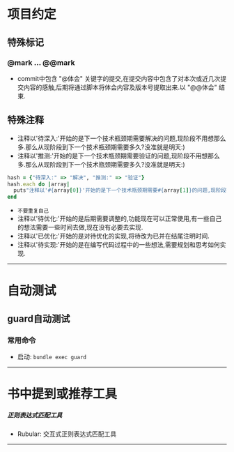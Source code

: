 # 项目约定
## 特殊标记
### @mark ... @@mark

* commit中包含 "@体会" 关键字的提交,在提交内容中包含了对本次或近几次提交内容的感触,后期将通过脚本将体会内容及版本号提取出来.以 "@@体会" 结束.

## 特殊注释
* 注释以'待深入:'开始的是下一个技术瓶颈期需要解决的问题,现阶段不用想那么多.那么从现阶段到下一个技术瓶颈期需要多久?没准就是明天:)
* 注释以'推测:'开始的是下一个技术瓶颈期需要验证的问题,现阶段不用想那么多.那么从现阶段到下一个技术瓶颈期需要多久?没准就是明天:)
```ruby
hash = {"待深入:" => "解决", "推测:" => "验证"}
hash.each do |array|
  puts"注释以'#{array[0]}'开始的是下一个技术瓶颈期需要#{array[1]}的问题,现阶段不用想那么多.那么从现阶段到下一个技术瓶颈期需要多久?没准就是明天:)"
end
```
* `不要重复自己`
* 注释以'待优化:'开始的是后期需要调整的,功能现在可以正常使用,有一些自己的想法需要一些时间去做,现在没有必要去实现.
* 注释以'已优化:'开始的是对待优化的实现,将待改为已并在结尾注明时间.
* 注释以'待实现:'开始的是在编写代码过程中的一些想法,需要规划和思考如何实现.

-----

# 自动测试
## guard自动测试
### 常用命令
* 启动: `bundle exec guard`

-----

# 书中提到或推荐工具
##### 正则表达式匹配工具
* Rubular: 交互式正则表达式匹配工具

-----